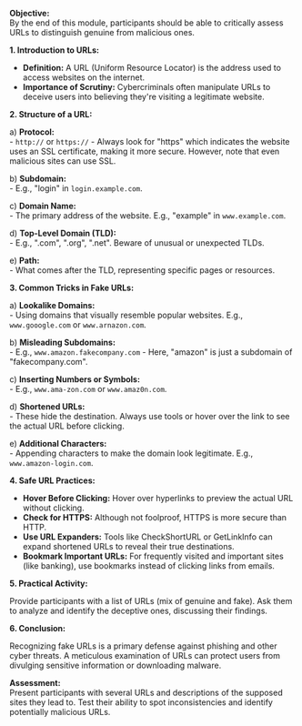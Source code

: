 **Objective:**  
By the end of this module, participants should be able to critically assess URLs to distinguish genuine from malicious ones.

**1. Introduction to URLs:**  
   - **Definition:** A URL (Uniform Resource Locator) is the address used to access websites on the internet.
   - **Importance of Scrutiny:** Cybercriminals often manipulate URLs to deceive users into believing they're visiting a legitimate website.

**2. Structure of a URL:**

   a) **Protocol:**  
      - `http://` or `https://` - Always look for "https" which indicates the website uses an SSL certificate, making it more secure. However, note that even malicious sites can use SSL.
   
   b) **Subdomain:**  
      - E.g., "login" in `login.example.com`.
   
   c) **Domain Name:**  
      - The primary address of the website. E.g., "example" in `www.example.com`.
   
   d) **Top-Level Domain (TLD):**  
      - E.g., ".com", ".org", ".net". Beware of unusual or unexpected TLDs.
   
   e) **Path:**  
      - What comes after the TLD, representing specific pages or resources.

**3. Common Tricks in Fake URLs:**

   a) **Lookalike Domains:**  
      - Using domains that visually resemble popular websites. E.g., `www.gooogle.com` or `www.arnazon.com`.
   
   b) **Misleading Subdomains:**  
      - E.g., `www.amazon.fakecompany.com` - Here, "amazon" is just a subdomain of "fakecompany.com".
   
   c) **Inserting Numbers or Symbols:**  
      - E.g., `www.ama-zon.com` or `www.amaz0n.com`.
   
   d) **Shortened URLs:**  
      - These hide the destination. Always use tools or hover over the link to see the actual URL before clicking.
   
   e) **Additional Characters:**  
      - Appending characters to make the domain look legitimate. E.g., `www.amazon-login.com`.

**4. Safe URL Practices:**

   - **Hover Before Clicking:** Hover over hyperlinks to preview the actual URL without clicking.
   - **Check for HTTPS:** Although not foolproof, HTTPS is more secure than HTTP.
   - **Use URL Expanders:** Tools like CheckShortURL or GetLinkInfo can expand shortened URLs to reveal their true destinations.
   - **Bookmark Important URLs:** For frequently visited and important sites (like banking), use bookmarks instead of clicking links from emails.

**5. Practical Activity:**  

   Provide participants with a list of URLs (mix of genuine and fake). Ask them to analyze and identify the deceptive ones, discussing their findings.

**6. Conclusion:**  

   Recognizing fake URLs is a primary defense against phishing and other cyber threats. A meticulous examination of URLs can protect users from divulging sensitive information or downloading malware.

**Assessment:**  
Present participants with several URLs and descriptions of the supposed sites they lead to. Test their ability to spot inconsistencies and identify potentially malicious URLs.
